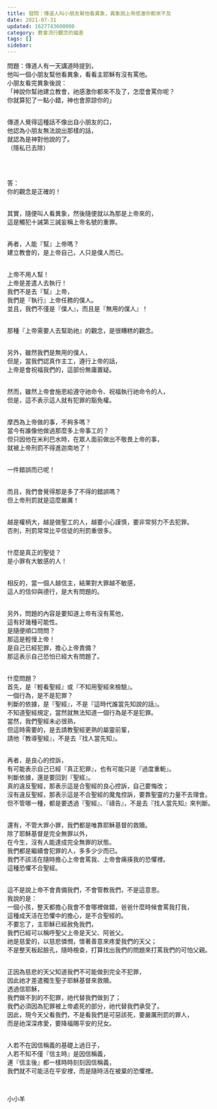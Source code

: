 ```yaml
---
title: 發問：傳道人叫小朋友幫他看異象，異象說上帝感激你都來不及
date: 2021-07-31
updated: 1627743600000
category: 教會流行觀念的偏差
tags: []
sidebar: 
---
```


<p>問題：傳道人有一天講道時提到，<br/>
他叫一個小朋友幫他看異象，看看主耶穌有沒有罵他。<br/>
小朋友看完異象後說：<br/>
「神說你幫祂建立教會，祂感激你都來不及了，怎麼會罵你呢？<br/>
你就算犯了一點小錯，神也會原諒你的」</p>
<p><br/>
傳道人覺得這種話不像出自小朋友的口，<br/>
他認為小朋友無法說出那樣的話，<br/>
就認為是神對他說的了。<br/>
（隱私已去除）</p>
<p> </p>
<p><br/>
答：<br/>
你的觀念是正確的！<br/>
 </p>
<p>其實，隨便叫人看異象，然後隨便就以為那是上帝來的，<br/>
這是觸犯十誡第三誡妄稱上帝名號的重罪。</p>
<p><br/>
再者，人能『幫』上帝嗎？<br/>
建立教會的，是上帝自己，人只是僕人而已。</p>
<p><br/>
上帝不用人幫！<br/>
上帝是差遣人去執行！<br/>
我們不是去『幫』上帝，<br/>
我們是『執行』上帝任務的僕人。<br/>
並且，我們不僅是『僕人』，而且是『無用的僕人』！</p>
<p><br/>
那種『上帝需要人去幫助祂』的觀念，是很糟糕的觀念。</p>
<p><br/>
另外，雖然我們是無用的僕人，<br/>
但是，當我們認真作主工，遵行上帝的話，<br/>
上帝是會祝福我們的，這部份無庸置疑。</p>
<p><br/>
然而，雖然上帝會施恩給遵守祂命令、祝福執行祂命令的人，<br/>
但是，這不表示這人就有犯罪的豁免權。</p>
<p><br/>
摩西為上帝做的事，不夠多嗎？<br/>
當今有誰像他做過那麼多上帝事工的？<br/>
但只因他在米利巴水時，在眾人面前做出不敬畏上帝的事，<br/>
就被上帝刑罰不得進迦南地了！</p>
<p><br/>
一件錯誤而已呢！</p>
<p><br/>
而且，我們會覺得那是多了不得的錯誤嗎？<br/>
但上帝刑罰就是這麼嚴厲！</p>
<p><br/>
越是權柄大，越是做聖工的人，越要小心謹慎，要非常努力不去犯罪。<br/>
否則，刑罰常常比平信徒的刑罰重很多。</p>
<p><br/>
什麼是真正的聖徒？<br/>
是小罪有大敏感的人！</p>
<p><br/>
相反的，當一個人越信主，結果對大罪越不敏感，<br/>
這人的信仰與德行，是大有問題的。</p>
<p><br/>
另外，問題的內容是要知道上帝有沒有罵他，<br/>
這有好幾種可能性。<br/>
是隨便順口問問？<br/>
那這是輕慢上帝！<br/>
是自己已經犯罪，擔心上帝責備？<br/>
那這表示自己恐怕已經大有問題了。</p>
<p><br/>
什麼問題？<br/>
首先，是『輕看聖經』或『不知用聖經來檢驗』。<br/>
一個行為，是不是犯罪？<br/>
判斷的依據，是『聖經』，不是『這時代誰當先知說的話』。<br/>
不知道聖經規定，當然就無法知道一個行為是不是犯罪。<br/>
當然，我們聖經未必很熟，<br/>
但這時需要的，是去請教聖經更熟的屬靈前輩，<br/>
請他『教導聖經』，不是去『找人當先知』。</p>
<p><br/>
再者，是良心的控訴，<br/>
有可能表示自己已經『真正犯罪』，也有可能只是『過度重軛』。<br/>
判斷依據，還是要回到『聖經』。<br/>
真的違反聖經，那表示這是合聖經的良心控訴，自己要悔改；<br/>
沒有違反聖經，那表示這是不合聖經的魔鬼控訴，要靠聖靈的力量不去理會。<br/>
但不管哪一種，都是要透過『聖經』、『禱告』，不是去『找人當先知』來判斷。</p>
<p><br/>
還有，不管大罪小罪，我們都是唯靠耶穌基督的救贖。<br/>
除了耶穌基督是完全無罪以外，<br/>
在今生，沒有人能達成完全無罪的狀態。<br/>
我們都是繼續會犯罪的人，多多少少而已。<br/>
我們不該活在隨時擔心上帝會罵我、上帝會痛揍我的恐懼裡。<br/>
這種恐懼不合聖經。</p>
<p><br/>
這不是說上帝不會責備我們，不會管教我們，不是這意思。<br/>
我說的是：<br/>
一個小孩，整天都擔心我會不會哪裡做錯，爸爸什麼時候會罵我打我，<br/>
這種成天活在恐懼中的擔心，是不合聖經的。<br/>
不要忘了，主耶穌已經赦免我們，<br/>
我們已經可以稱呼聖父上帝是天父、阿爸父。<br/>
祂是慈愛的，以慈悲憐憫，懷著善意來疼愛我們的天父；<br/>
不是整天板起臉孔，隨時檢查，打算找出我們的問題來打罵我們的可怕父親。</p>
<p><br/>
正因為慈悲的天父知道我們不可能做到完全不犯罪，<br/>
因此祂才差遣獨生聖子耶穌基督來救贖。<br/>
透過信耶穌，<br/>
我們做不到的不犯罪，祂代替我們做到了；<br/>
我們必須因為犯罪被上帝處死的部分，祂代替我們承受了。<br/>
因此，現今天父看我們，不是看我們是可惡該死，要嚴厲刑罰的罪人，<br/>
而是祂深深疼愛，要降福賜平安的兒女。</p>
<p><br/>
人若不在因信稱義的基礎上過日子，<br/>
人若不知不僅『信主時』是因信稱義，<br/>
連『信主後』都一樣時時刻刻因信稱義，<br/>
我們就不可能活在平安裡，而是隨時活在被棄的恐懼裡。</p>
<p> </p>
<p>小小羊</p>
